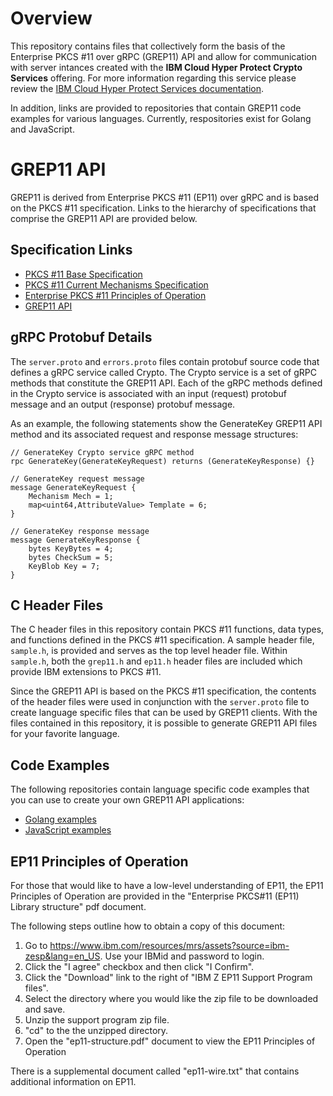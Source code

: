# Overview

This repository contains files that collectively form the basis of the Enterprise PKCS #11 over gRPC (GREP11) API and allow for communication with server intances created with the **IBM Cloud Hyper Protect Crypto Services**  offering. For more information regarding this service please review the [IBM Cloud Hyper Protect Services documentation](https://cloud.ibm.com/docs/services/hs-crypto?topic=hs-crypto-get-started).

In addition, links are provided to repositories that contain GREP11 code examples for various languages. Currently, respositories exist for Golang and JavaScript.

# GREP11 API

GREP11 is derived from Enterprise PKCS #11 (EP11) over gRPC and is based on the PKCS #11 specification. Links to the hierarchy of specifications that comprise the GREP11 API are provided below.

## Specification Links
* [PKCS #11 Base Specification](http://docs.oasis-open.org/pkcs11/pkcs11-base/v2.40/pkcs11-base-v2.40.html)
* [PKCS #11 Current Mechanisms Specification](http://docs.oasis-open.org/pkcs11/pkcs11-curr/v2.40/pkcs11-curr-v2.40.html)
* [Enterprise PKCS #11 Principles of Operation](#ep11-principles-of-operation)
* [GREP11 API](https://cloud.ibm.com/docs/hs-crypto?topic=hs-crypto-grep11-api-ref)

## gRPC Protobuf Details
The `server.proto` and `errors.proto` files contain protobuf source code that defines a gRPC service called Crypto. The Crypto service is a set of gRPC methods that constitute the GREP11 API. Each of the gRPC methods defined in the Crypto service is associated with an input (request) protobuf message and an output (response) protobuf message.

As an example, the following statements show the GenerateKey GREP11 API method and its associated request and response message structures:

```
// GenerateKey Crypto service gRPC method
rpc GenerateKey(GenerateKeyRequest) returns (GenerateKeyResponse) {}

// GenerateKey request message
message GenerateKeyRequest {
	Mechanism Mech = 1;
	map<uint64,AttributeValue> Template = 6;
}

// GenerateKey response message
message GenerateKeyResponse {
	bytes KeyBytes = 4;
	bytes CheckSum = 5;
	KeyBlob Key = 7;
}

```

## C Header Files
The C header files in this repository contain PKCS #11 functions, data types, and functions defined in the PKCS #11 specification. A sample header file, `sample.h`, is provided and serves as the top level header file. Within `sample.h`, both the `grep11.h` and `ep11.h` header files are included which provide IBM extensions to PKCS #11. 

Since the GREP11 API is based on the PKCS #11 specification, the contents of the header files were used in conjunction with the `server.proto` file to create language specific files that can be used by GREP11 clients. With the files contained in this repository, it is possible to generate GREP11 API files for your favorite language.

## Code Examples
The following repositories contain language specific code examples that you can use to create your own GREP11 API applications:

* [Golang examples](https://github.com/IBM-Cloud/hpcs-grep11-go)
* [JavaScript examples](https://github.com/IBM-Cloud/hpcs-grep11-js)

## EP11 Principles of Operation

For those that would like to have a low-level understanding of EP11, the EP11 Principles of Operation are provided
in the "Enterprise PKCS#11 (EP11) Library structure" pdf document.

The following steps outline how to obtain a copy of this document:
1. Go to https://www.ibm.com/resources/mrs/assets?source=ibm-zesp&lang=en_US. Use your IBMid and password to login.
2. Click the "I agree" checkbox and then click "I Confirm".
3. Click the "Download" link to the right of "IBM Z EP11 Support Program files".
4. Select the directory where you would like the zip file to be downloaded and save.
5. Unzip the support program zip file.
6. "cd" to the the unzipped directory.
7. Open the "ep11-structure.pdf" document to view the EP11 Principles of Operation

There is a supplemental document called "ep11-wire.txt" that contains additional information on EP11.